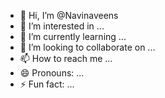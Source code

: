 - 👋 Hi, I’m @Navinaveens
- 👀 I’m interested in ...
- 🌱 I’m currently learning ...
- 💞️ I’m looking to collaborate on ...
- 📫 How to reach me ...
- 😄 Pronouns: ...
- ⚡ Fun fact: ...

<!---
Navinaveens/Navinaveens is a ✨ special ✨ repository because its `README.md` (this file) appears on your GitHub profile.
You can click the Preview link to take a look at your changes.
--->
